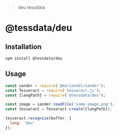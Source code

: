 > deu tessdata

# @tessdata/deu

## Installation

```
npm install @tessdata/deu
```

## Usage

```js
const sander = require('@marionebl/sander');
const Tesseract = require('tesseract.js');
const {langPath} = require('@tessdata/deu');

const image = sander.readFile('some-image.png');
const tesseract = Tesseract.create({langPath});

tesseract.recognize(buffer, {
  lang: 'deu'
});
```
